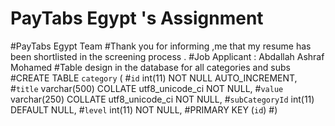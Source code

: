 # PayTabs Egypt 's Assignment
#PayTabs Egypt Team
#Thank you for informing ,me that my resume has been shortlisted in the screening process .
#Job Applicant : Abdallah Ashraf Mohamed
#Table design in the database for all categories and subs
#CREATE TABLE `category` (
#`id` int(11) NOT NULL AUTO_INCREMENT,
#`title` varchar(500) COLLATE utf8_unicode_ci NOT NULL,
#`value` varchar(250) COLLATE utf8_unicode_ci NOT NULL,
#`subCategoryId` int(11) DEFAULT NULL,
#`level` int(11) NOT NULL,
#PRIMARY KEY (`id`)
#)
